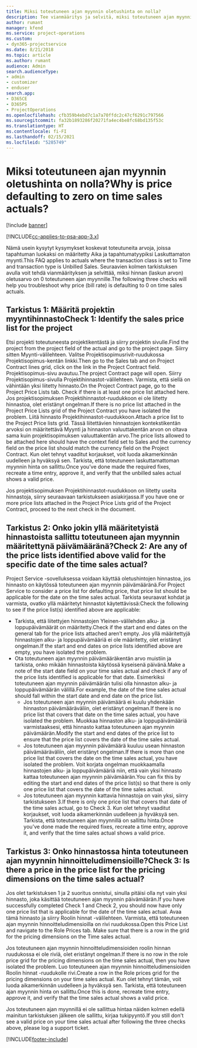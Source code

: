 ```yaml
---
title: Miksi toteutuneen ajan myynnin oletushinta on nolla?
description: Tee vianmääritys ja selvitä, miksi toteutuneen ajan myynnin hinnan oletusarvo on 0.
author: rumant
manager: kfend
ms.service: project-operations
ms.custom:
- dyn365-projectservice
ms.date: 8/21/2018
ms.topic: article
ms.author: rumant
audience: Admin
search.audienceType:
- admin
- customizer
- enduser
search.app:
- D365CE
- D365PS
- ProjectOperations
ms.openlocfilehash: cfb359b4ebd7c1a7a70ffdc2c47cf6291c797566
ms.sourcegitcommit: fa32b1893286f20271fa4ec4be8fc68bd135f53c
ms.translationtype: HT
ms.contentlocale: fi-FI
ms.lasthandoff: 02/15/2021
ms.locfileid: "5285749"
---
```

# <a name="why-is-price-defaulting-to-zero-on-time-sales-actuals"></a><span data-ttu-id="33314-103">Miksi toteutuneen ajan myynnin oletushinta on nolla?</span><span class="sxs-lookup"><span data-stu-id="33314-103">Why is price defaulting to zero on time sales actuals?</span></span>

[!include [banner](../includes/psa-now-project-operations.md)]

[!INCLUDE[cc-applies-to-psa-app-3.x](../includes/cc-applies-to-psa-app-3x.md)]

<span data-ttu-id="33314-104">Nämä usein kysytyt kysymykset koskevat toteutuneita arvoja, joissa tapahtuman luokaksi on määritetty Aika ja tapahtumatyypiksi Laskuttamaton myynti.</span><span class="sxs-lookup"><span data-stu-id="33314-104">This FAQ applies to actuals where the transaction class is set to Time and transaction type is Unbilled Sales.</span></span> <span data-ttu-id="33314-105">Seuraavien kolmen tarkistuksen avulla voit tehdä vianmäärityksen ja selvittää, miksi hinnan (laskun arvon) oletusarvo on 0 toteutuneen ajan myynnille.</span><span class="sxs-lookup"><span data-stu-id="33314-105">The following three checks will help you troubleshoot why price (bill rate) is defaulting to 0 on time sales actuals.</span></span>

## <a name="check-1-identify-the-sales-price-list-for-the-project"></a><span data-ttu-id="33314-106">Tarkistus 1: Määritä projektin myyntihinnasto</span><span class="sxs-lookup"><span data-stu-id="33314-106">Check 1: Identify the sales price list for the project</span></span>

<span data-ttu-id="33314-107">Etsi projekti toteutuneesta projektikentästä ja siirry projektin sivulle.</span><span class="sxs-lookup"><span data-stu-id="33314-107">Find the project from the project field of the actual and go to the project page.</span></span> <span data-ttu-id="33314-108">Siirry sitten Myynti-välilehteen. Valitse Projektisopimusrivit-ruudukossa Projektisopimus-kentän linkki.</span><span class="sxs-lookup"><span data-stu-id="33314-108">Then go to the Sales tab and on Project Contract lines grid, click on the link in the Project Contract field.</span></span> <span data-ttu-id="33314-109">Projektisopimus-sivu avautuu.</span><span class="sxs-lookup"><span data-stu-id="33314-109">The project Contract page will open.</span></span> <span data-ttu-id="33314-110">Siirry Projektisopimus-sivulla Projektihinnastot-välilehteen. Varmista, että siellä on vähintään yksi liitetty hinnasto.</span><span class="sxs-lookup"><span data-stu-id="33314-110">On the Project Contract page, go to the Project Price Lists tab. Check if there is at least one price list attached here.</span></span> <span data-ttu-id="33314-111">Jos projektisopimuksen Projektihinnastot-ruudukkoon ei ole liitetty hinnastoa, olet eristänyt ongelman.</span><span class="sxs-lookup"><span data-stu-id="33314-111">If there is no price list attached in the Project Price Lists grid of the Project Contract you have isolated the problem.</span></span> <span data-ttu-id="33314-112">Liitä hinnasto Projektihinnastot-ruudukkoon.</span><span class="sxs-lookup"><span data-stu-id="33314-112">Attach a price list to the Project Price lists grid.</span></span> <span data-ttu-id="33314-113">Tässä liitettävien hinnastojen kontekstikentän arvoksi on määritettävä Myynti ja hinnaston valuuttakentän arvon on oltava sama kuin projektisopimuksen valuuttakentän arvo.</span><span class="sxs-lookup"><span data-stu-id="33314-113">The price lists allowed to be attached here should have the context field set to Sales and the currency field on the price list should match the currency field on the Project Contract.</span></span> <span data-ttu-id="33314-114">Kun olet tehnyt vaaditut korjaukset, voit luoda aikamerkinnän uudelleen ja hyväksyä sen. Tarkista, että toteutuneen laskuttamattoman myynnin hinta on sallittu.</span><span class="sxs-lookup"><span data-stu-id="33314-114">Once you’ve done made the required fixes, recreate a time entry, approve it, and verify that the unbilled sales actual shows a valid price.</span></span> 

<span data-ttu-id="33314-115">Jos projektisopimuksen Projektihinnastot-ruudukkoon on liitetty useita hinnastoja, siirry seuraavaan tarkistukseen asiakirjassa.</span><span class="sxs-lookup"><span data-stu-id="33314-115">If you have one or more price lists attached in the Project Price Lists grid of the Project Contract, proceed to the next check in the document.</span></span>

## <a name="check-2-are-any-of-the-price-lists-identified-above-valid-for-the-specific-date-of-the-time-sales-actual"></a><span data-ttu-id="33314-116">Tarkistus 2: Onko jokin yllä määritetyistä hinnastoista sallittu toteutuneen ajan myynnin määritettynä päivämääränä?</span><span class="sxs-lookup"><span data-stu-id="33314-116">Check 2: Are any of the price lists identified above valid for the specific date of the time sales actual?</span></span>

<span data-ttu-id="33314-117">Project Service -sovelluksessa voidaan käyttää oletushintojen hinnastoa, jos hinnasto on käytössä toteutuneen ajan myynnin päivämääränä.</span><span class="sxs-lookup"><span data-stu-id="33314-117">For Project Service to consider a price list for defaulting price, that price list should be applicable for the date on the time sales actual.</span></span> <span data-ttu-id="33314-118">Tarkista seuraavat kohdat ja varmista, ovatko yllä määritetyt hinnastot käytettävissä:</span><span class="sxs-lookup"><span data-stu-id="33314-118">Check the following to see if the price list(s) identified above are applicable:</span></span>
- <span data-ttu-id="33314-119">Tarkista, että liitettyjen hinnastojen Yleinen-välilehden alku- ja loppupäivämäärät on määritetty.</span><span class="sxs-lookup"><span data-stu-id="33314-119">Check if the start and end dates on the general tab for the price lists attached aren’t empty.</span></span> <span data-ttu-id="33314-120">Jos yllä määritettyjä hinnastojen alku- ja loppupäivämääriä ei ole määritetty, olet eristänyt ongelman.</span><span class="sxs-lookup"><span data-stu-id="33314-120">If the start and end dates on price lists identified above are empty, you have isolated the problem.</span></span> 
- <span data-ttu-id="33314-121">Ota toteutuneen ajan myynnin päivämääräkentän arvo muistiin ja tarkista, onko mikään hinnastoista käytössä kyseisenä päivänä.</span><span class="sxs-lookup"><span data-stu-id="33314-121">Make a note of the start date field on your time sales actual and check if any of the price lists identified is applicable for that date.</span></span> <span data-ttu-id="33314-122">Esimerkiksi toteutuneen ajan myynnin päivämäärän tulisi olla hinnaston alku- ja loppupäivämäärän välillä.</span><span class="sxs-lookup"><span data-stu-id="33314-122">For example, the date of the time sales actual should fall within the start date and end date on the price list.</span></span> 
    - <span data-ttu-id="33314-123">Jos toteutuneen ajan myynnin päivämäärä ei kuulu yhdenkään hinnaston päivämääräväliin, olet eristänyt ongelman.</span><span class="sxs-lookup"><span data-stu-id="33314-123">If there is no price list that covers that date on the time sales actual, you have isolated the problem.</span></span> <span data-ttu-id="33314-124">Muokkaa hinnaston alku- ja loppupäivämääriä varmistaaksesi, että hinnasto kattaa toteutuneen ajan myynnin päivämäärän.</span><span class="sxs-lookup"><span data-stu-id="33314-124">Modify the start and end dates of the price list to ensure that the price list covers the date of the time sales actual.</span></span> 
    - <span data-ttu-id="33314-125">Jos toteutuneen ajan myynnin päivämäärä kuuluu usean hinnaston päivämääräväliin, olet eristänyt ongelman.</span><span class="sxs-lookup"><span data-stu-id="33314-125">If there is more than one price list that covers the date on the time sales actual, you have isolated the problem.</span></span> <span data-ttu-id="33314-126">Voit korjata ongelman muokkaamalla hinnastojen alku- ja loppupäivämääriä niin, että vain yksi hinnasto kattaa toteutuneen ajan myynnin päivämäärän.</span><span class="sxs-lookup"><span data-stu-id="33314-126">You can fix this by editing the start and end dates of the price list(s) so that there is only one price list that covers the date of the time sales actual.</span></span> 
    - <span data-ttu-id="33314-127">Jos toteutuneen ajan myynnin kattavia hinnastoja on vain yksi, siirry tarkistukseen 3.</span><span class="sxs-lookup"><span data-stu-id="33314-127">If there is only one price list that covers that date of the time sales actual, go to Check 3.</span></span>
<span data-ttu-id="33314-128">Kun olet tehnyt vaaditut korjaukset, voit luoda aikamerkinnän uudelleen ja hyväksyä sen. Tarkista, että toteutuneen ajan myynnillä on sallittu hinta.</span><span class="sxs-lookup"><span data-stu-id="33314-128">Once you’ve done made the required fixes, recreate a time entry, approve it, and verify that the time sales actual shows a valid price.</span></span>

## <a name="check-3-is-there-a-price-in-the-price-list-for-the-pricing-dimensions-on-the-time-sales-actual"></a><span data-ttu-id="33314-129">Tarkistus 3: Onko hinnastossa hinta toteutuneen ajan myynnin hinnoitteludimensioille?</span><span class="sxs-lookup"><span data-stu-id="33314-129">Check 3: Is there a price in the price list for the pricing dimensions on the time sales actual?</span></span>

<span data-ttu-id="33314-130">Jos olet tarkistuksen 1 ja 2 suoritus onnistui, sinulla pitäisi olla nyt vain yksi hinnasto, joka käsittää toteutuneen ajan myynnin päivämäärän.</span><span class="sxs-lookup"><span data-stu-id="33314-130">If you have successfully completed Check 1 and Check 2, you should now have only one price list that is applicable for the date of the time sales actual.</span></span> <span data-ttu-id="33314-131">Avaa tämä hinnasto ja siirry Roolin hinnat -välilehteen. Varmista, että toteutuneen ajan myynnin hinnoitteludimensioilla on rivi ruudukossa.</span><span class="sxs-lookup"><span data-stu-id="33314-131">Open this Price List and navigate to the Role Prices tab. Make sure that there is a row in the grid for the pricing dimensions on the Time sales actual.</span></span>

<span data-ttu-id="33314-132">Jos toteutuneen ajan myynnin hinnoitteludimensioiden roolin hinnan ruudukossa ei ole riviä, olet eristänyt ongelman.</span><span class="sxs-lookup"><span data-stu-id="33314-132">If there is no row in the role price grid for the pricing dimensions on the time sales actual, then you have isolated the problem.</span></span> <span data-ttu-id="33314-133">Luo toteutuneen ajan myynnin hinnoitteludimensioiden Roolin hinnat -ruudukolle rivi.</span><span class="sxs-lookup"><span data-stu-id="33314-133">Create a row in the Role prices grid for the pricing dimensions on your time sales actual.</span></span> <span data-ttu-id="33314-134">Kun olet tehnyt tämän, voit luoda aikamerkinnän uudelleen ja hyväksyä sen. Tarkista, että toteutuneen ajan myynnin hinta on sallittu.</span><span class="sxs-lookup"><span data-stu-id="33314-134">Once this is done, recreate time entry, approve it, and verify that the time sales actual shows a valid price.</span></span>

<span data-ttu-id="33314-135">Jos toteutuneen ajan myynnillä ei ole sallittua hintaa näiden kolmen edellä mainitun tarkistuksen jälkeen ole sallittu, kirjaa tukipyyntö.</span><span class="sxs-lookup"><span data-stu-id="33314-135">If you still don't see a valid price on your time sales actual after following the three checks above, please log a support ticket.</span></span> 



[!INCLUDE[footer-include](../includes/footer-banner.md)]